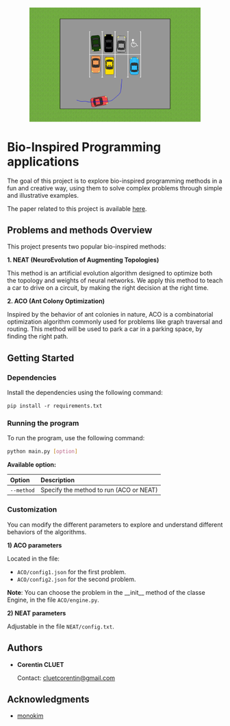 <p align="center">
  <img src="readme_images/park.png" width="400"/>
</p>

# Bio-Inspired Programming applications

The goal of this project is to explore bio-inspired programming methods in a fun and creative way, using them to solve complex problems through simple and illustrative examples.

The paper related to this project is available [here](https://drive.google.com/file/d/151fWkm8I4rPivMh42d5af0V1VV9KUmJV/view?usp=drive_link).

## Problems and methods Overview

This project presents two popular bio-inspired methods:

**1. NEAT (NeuroEvolution of Augmenting Topologies)**

This method is an artificial evolution algorithm designed to optimize both the topology and weights of neural networks. We apply this method to teach a car to drive on a circuit, by making the right decision at the right time.



**2. ACO (Ant Colony Optimization)**

Inspired by the behavior of ant colonies in nature, ACO is a combinatorial optimization algorithm commonly used for problems like graph traversal and routing. This method will be used to park a car in a parking space, by finding the right path.


## Getting Started

### Dependencies

Install the dependencies using the following command:
```
pip install -r requirements.txt
```

### Running the  program

To run the program, use the following command:
```bash
python main.py [option]
```
**Available option:**

| Option            | Description                             |
| :---------------- | :-------------------------------------- |
| `--method`        | Specify the method to run (ACO or NEAT) |

### Customization

You can modify the different parameters to explore and understand different behaviors of the algorithms.

**1) ACO parameters**

Located in the file:
- `ACO/config1.json` for the first problem.
- `ACO/config2.json` for the second problem.
  
**Note**: You can choose the problem in the \_\_init__ method of the classe Engine,  in the file `ACO/engine.py`.

**2) NEAT parameters**

Adjustable in the file `NEAT/config.txt`.

## Authors

- **Corentin CLUET**
  
  Contact: cluetcorentin@gmail.com


## Acknowledgments

* [monokim](https://github.com/monokim/framework_tutorial)
